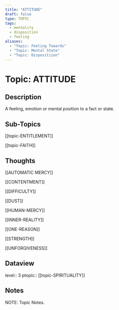```yaml
---
title: "ATTITUDE"
draft: false
type: TOPIC
tags:
  - mentality
  - disposition
  - feeling
aliases:
  - "Topic: Feeling Towards"
  - "Topic: Mental State"
  - "Topic: Dispositiion"
---
```

# Topic: ATTITUDE 
## Description
A feeling, emotion or mental position to a fact or state.

## Sub-Topics
[[topic-ENTITLEMENT]]

[[topic-FAITH]]

## Thoughts 
[[AUTOMATIC MERCY]]

[[CONTENTMENT]]

[[DIFFICULTY]]

[[DUST]]

[[HUMAN-MERCY]]

[[INNER-REALITY]]

[[ONE-REASON]]

[[STRENGTH]]

[[UNFORGIVENESS]]

## Dataview
level:: 3
ptopic:: [[topic-SPIRITUALITY]]

## Notes
NOTE: Topic Notes.
